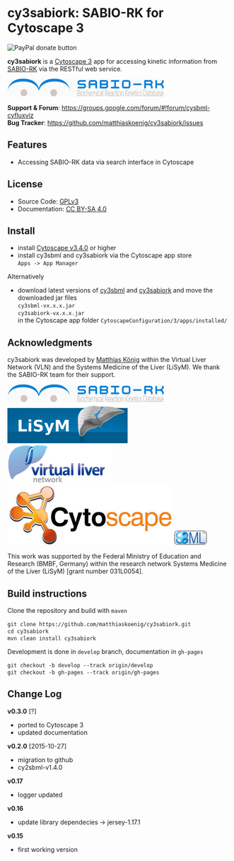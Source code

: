 # cy3sabiork: SABIO-RK for Cytoscape 3
<div align="right>
<a href="https://www.paypal.com/cgi-bin/webscr?cmd=_s-xclick&amp;hosted_button_id=RYHNRJFBMWD5N" title="Donate to this project using Paypal"><img src="https://img.shields.io/badge/paypal-donate-yellow.svg" alt="PayPal donate button" /></a>
</div>

**cy3sabiork** is a [Cytoscape 3](http://www.cytoscape.org) app for accessing kinetic information from [SABIO-RK](http://sabio.villa-bosch.de/) via the RESTful web service.
  
[![alt tag](docs/images/logo-sabiork.png)](http://sabio.villa-bosch.de/)  

**Support & Forum**: https://groups.google.com/forum/#!forum/cysbml-cyfluxviz  
**Bug Tracker**: https://github.com/matthiaskoenig/cy3sabiork/issues  

## Features
- Accessing SABIO-RK data via search interface in Cytoscape

## License
* Source Code: [GPLv3](http://opensource.org/licenses/GPL-3.0)
* Documentation: [CC BY-SA 4.0](http://creativecommons.org/licenses/by-sa/4.0/)

## Install
* install [Cytoscape v3.4.0](http://www.cytoscape.org/download.html) or higher
* install cy3sbml and cy3sabiork via the Cytoscape app store  
`Apps -> App Manager`

Alternatively
* download latest versions of [cy3sbml](https://github.com/matthiaskoenig/cy3sbml/releases/latest) and [cy3sabiork](https://github.com/matthiaskoenig/cy3sbml/releases/latest) and move the downloaded jar files  
`cy3sbml-vx.x.x.jar`  
`cy3sabiork-vx.x.x.jar`  
in the Cytoscape app folder
`CytoscapeConfiguration/3/apps/installed/`

## Acknowledgments
cy3sabiork was developed by [Matthias König](https://www.livermetabolism.com/contact.html) within the Virtual Liver Network (VLN) and the Systems Medicine of the Liver (LiSyM). We thank the SABIO-RK team for their support.

[![alt tag](docs/images/logo-sabiork.png)](http://sabio.villa-bosch.de/)
[![alt tag](docs/images/logo-lisym.png)](http://network.virtual-liver.de/en/)
[![alt tag](docs/images/logo-vln.png)](http://network.virtual-liver.de/en/)
[![alt tag](docs/images/logo-cytoscape.png)](http://www.cytoscape.org/)
[![alt tag](docs/images/logo-sbml.png)](http://sbml.org/Main_Page)

This work was supported by the Federal Ministry of Education and Research (BMBF, Germany) within the research network Systems Medicine of the Liver (LiSyM) [grant number 031L0054].

## Build instructions
Clone the repository and build with `maven`
```
git clone https://github.com/matthiaskoenig/cy3sabiork.git
cd cy3sabiork
mvn clean install cy3sabiork
```
Development is done in `develop` branch, documentation in `gh-pages`
```
git checkout -b develop --track origin/develop
git checkout -b gh-pages --track origin/gh-pages
```

## Change Log
**v0.3.0** [?]
- ported to Cytoscape 3
- updated documentation

**v0.2.0** [2015-10-27]
- migration to github
- cy2sbml-v1.4.0

**v0.17**
- logger updated 

**v0.16**
- update library dependecies -> jersey-1.17.1

**v0.15**
- first working version
